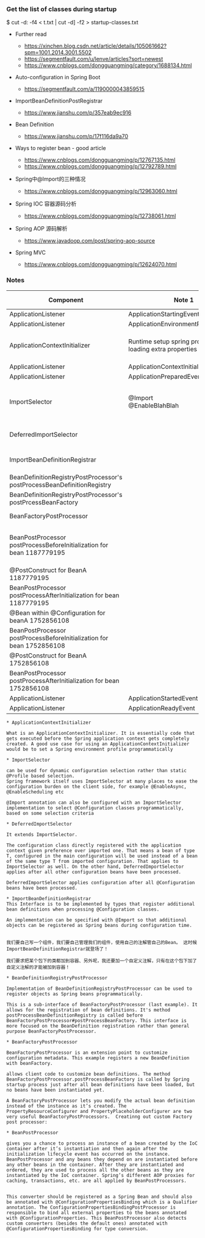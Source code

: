 ### Get the list of classes during startup
$ cut -d: -f4 < t.txt | cut -d] -f2 > startup-classes.txt


* Further read
  * https://xinchen.blog.csdn.net/article/details/105061662?spm=1001.2014.3001.5502 
  * https://segmentfault.com/u/lenve/articles?sort=newest
  * https://www.cnblogs.com/dongguangming/category/1688134.html 

* Auto-configuration in Spring Boot 
  * https://segmentfault.com/a/1190000043859515

* ImportBeanDefinitionPostRegistrar
  * https://www.jianshu.com/p/357eab9ec916

* Bean Definition
  * https://www.jianshu.com/p/17f116da9a70

* Ways to register bean - good article
  * https://www.cnblogs.com/dongguangming/p/12767135.html
  * https://www.cnblogs.com/dongguangming/p/12792789.html

* Spring中@Import的三种情况
  * https://www.cnblogs.com/dongguangming/p/12963060.html

* Spring IOC 容器源码分析
  * https://www.cnblogs.com/dongguangming/p/12738061.html

* Spring AOP 源码解析
  * https://www.javadoop.com/post/spring-aop-source

* Spring MVC
  * https://www.cnblogs.com/dongguangming/p/12624070.html


### Notes

| Component | Note 1 | Note 2 | Note 3 |
| --- | --- | --- | --- |
| ApplicationListener | ApplicationStartingEvent |   |   |
| ApplicationListener | ApplicationEnvironmentPreparedEvent |   |   |
| ApplicationContextInitializer | Runtime setup spring profile<br>loading extra properties file | [https://www.logicbig.com/tutorials/spring-framework/spring-core/tests-context-initializer.html]<br>[https://www.java-success.com/spring-loading-properties-files-with-applicationcontextinitializer/]   |   |
| ApplicationListener | ApplicationContextInitializedEvent |   |   |
| ApplicationListener | ApplicationPreparedEvent |   |   |
| ImportSelector | @Import<br>@EnableBlahBlah | [https://www.logicbig.com/tutorials/spring-framework/spring-core/import-selector.html]<br>[https://gist.github.com/bijukunjummen/08f73cb7b3055d65a729]<br>[https://gorkemgok.com/enable-annotations-for-better-spring-libraries-5a467a028e06]  |   |
| DeferredImportSelector |     | [https://www.logicbig.com/tutorials/spring-framework/spring-core/deferred-import-selector.html]<br>[https://www.cnblogs.com/xfeiyun/p/15675230.html]  |   |
| ImportBeanDefinitionRegistrar |     | [https://www.logicbig.com/tutorials/spring-framework/spring-core/import-bean-registrar.html]<br>[https://segmentfault.com/a/1190000040585229]  |   |
| BeanDefinitionRegistryPostProcessor's postProcessBeanDefinitionRegistry |     | [https://www.logicbig.com/tutorials/spring-framework/spring-core/bean-definition.html]  |   |
| BeanDefinitionRegistryPostProcessor's postPrcessBeanFactory |     |   |   |
| BeanFactoryPostProcessor |     | [https://www.logicbig.com/how-to/code-snippets/jcode-spring-framework-beanfactorypostprocessor.html]  |   |
| BeanPostProcessor postProcessBeforeInitialization  for bean 1187779195|     | [https://djcodes.wordpress.com/frameworks/core-spring-basics/core-spring-beanpostprocessor-beanfactorypostprocessor/]<br>[https://www.logicbig.com/tutorials/spring-framework/spring-boot/custom-configuration-properties-binding.html]  |   |
| @PostConstruct for BeanA 1187779195|     |   |   |
| BeanPostProcessor postProcessAfterInitialization for bean 1187779195|     |   |   |
| @Bean within @Configuration for beanA 1752856108  |     |   |   |
| BeanPostProcessor postProcessBeforeInitialization for bean 1752856108 |     |   |   |
| @PostConstruct for BeanA 1752856108 |     |   |   |
| BeanPostProcessor postProcessAfterInitialization  for bean 1752856108 |     |   |   |
| ApplicationListener | ApplicationStartedEvent |   |   |
| ApplicationListener | ApplicationReadyEvent |   |   |

```
* ApplicationContextInitializer

What is an ApplicationContextInitializer. It is essentially code that gets executed before the Spring application context gets completely created. A good use case for using an ApplicationContextInitializer would be to set a Spring environment profile programmatically

* ImportSelector 

can be used for dynamic configuration selection rather than static @Profile based selection.
Spring framework itself uses ImportSelector at many places to ease the configuration burden on the client side, for example @EnableAsync, @EnableScheduling etc

@Import annotation can also be configured with an ImportSelector implementation to select @Configuration classes programmatically, based on some selection criteria

* DeferredImportSelector 

It extends ImportSelector.

The configuration class directly registered with the application context given preference over imported one. That means a bean of type T, configured in the main configuration will be used instead of a bean of the same type T from imported configuration. That applies to ImportSelector as well. On the other hand, DeferredImportSelector applies after all other configuration beans have been processed.

DeferredImportSelector applies configuration after all @Configuration beans have been processed.

* ImportBeanDefinitionRegistrar 
This Interface is to be implemented by types that register additional bean definitions when processing @Configuration classes. 

An implementation can be specified with @Import so that additional objects can be registered as Spring beans during configuration time. 


我们要自己写一个组件，我们要自己管理我们的组件，使用自己的注解管自己的Bean。 这时候ImportBeanDefinitionRegistrar就登场了！

我们要求把某个包下的类都加到容器、另外呢，我还要加一个自定义注解，只有在这个包下加了自定义注解的才能被加到容器！

* BeanDefinitionRegistryPostProcessor

Implementation of BeanDefinitionRegistryPostProcessor can be used to register objects as Spring beans programmatically.

This is a sub-interface of BeanFactoryPostProcessor (last example). It allows for the registration of bean definitions. It's method postProcessBeanDefinitionRegistry is called before BeanFactoryPostProcessor#postProcessBeanFactory. This interface is more focused on the BeanDefinition registration rather than general purpose BeanFactoryPostProcessor.

* BeanFactoryPostProcessor 

BeanFactoryPostProcessor is an extension point to customize configuration metadata. This example registers a new BeanDefinition with beanFactory. 

allows client code to customize bean definitions. The method BeanFactoryPostProcessor.postProcessBeanFactory is called by Spring startup process just after all bean definitions have been loaded, but no beans have been instantiated yet. 

A BeanFactoryPostProcessor lets you modify the actual bean definition instead of the instance as it’s created. The PropertyResourceConfigurer and PropertyPlaceholderConfigurer are two very useful BeanFactoryPostProcessors.  Creatinng out custom Factory post processor:

* BeanPostProcessor 

gives you a chance to process an instance of a bean created by the IoC container after it’s instantiation and then again after the initialization lifecycle event has occurred on the instance. BeanPostProcessor and any beans they depend on are instantiated before any other beans in the container. After they are instantiated and ordered, they are used to process all the other beans as they are instantiated by the IoC container. Spring’s different AOP proxies for caching, transactions, etc. are all applied by BeanPostProcessors.


This converter should be registered as a Spring Bean and should also be annotated with @ConfigurationPropertiesBinding which is a Qualifier annotation. The ConfigurationPropertiesBindingPostProcessor is responsible to bind all external properties to the beans annotated with @ConfigurationProperties. This BeanPostProcessor also detects custom converters (besides the default ones) annotated with @ConfigurationPropertiesBinding for type conversion.
```
